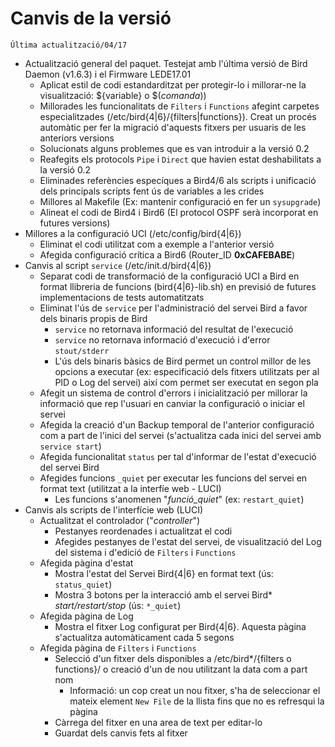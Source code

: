 # Canvis de la versió

`Última actualització/04/17`

* Actualització general del paquet. Testejat amb l'última versió de Bird Daemon (v1.6.3) i el Firmware LEDE17.01
   * Aplicat estil de codi estandarditzat per protegir-lo i millorar-ne la visualització: ${variable} o \$(_comanda_))
   * Millorades les funcionalitats de `Filters` i `Functions` afegint carpetes especialitzades (/etc/bird{4|6}/{filters|functions}). Creat un procés automàtic per fer la migració d'aquests fitxers per usuaris de les anteriors versions
   * Solucionats alguns problemes que es van introduir a la versió 0.2
   * Reafegits els protocols `Pipe` i `Direct` que havien estat deshabilitats a la versió 0.2
   * Eliminades referències especíques a Bird4/6 als scripts i unificació dels principals scripts fent ús de variables a les crides
   * Millores al Makefile (Ex: mantenir configuració en fer un `sysupgrade`)
   * Alineat el codi de Bird4 i Bird6 (El protocol OSPF serà incorporat en futures versions)
* Millores a la configuració UCI (/etc/config/bird{4|6})
  * Eliminat el codi utilitzat com a exemple a l'anterior versió
  * Afegida configuració crítica a Bird6 (Router\_ID **0xCAFEBABE**)
* Canvis al script `service` (/etc/init.d/bird{4|6})
  * Separat codi de transformació de la configuració UCI a Bird en format llibreria de funcions (bird{4|6}-lib.sh) en previsió de futures implementacions de tests automatitzats
  * Eliminat l'ús de `service` per l'administració del servei Bird a favor dels binaris propis de Bird
     * `service` no retornava informació del resultat de l'execució
     * `service` no retornava informació d'execució i d'error `stout/stderr`
     * L'ús dels binaris bàsics de Bird permet un control millor de les opcions a executar (ex: especificació dels fitxers utilitzats per al PID o Log del servei) així com permet ser executat en segon pla
  * Afegit un sistema de control d'errors i inicialització per millorar la informació que rep l'usuari en canviar la configuració o iniciar el servei
  * Afegida la creació d'un Backup temporal de l'anterior configuració com a part de l'inici del servei (s'actualitza cada inici del servei amb ```service start```)
  * Afegida funcionalitat `status` per tal d'informar de l'estat d'execució del servei Bird
  * Afegides funcions `_quiet` per executar les funcions del servei en format text (utilitzat a la interfíe web - LUCI)
     * Les funcions s'anomenen "_funció\_quiet_" (ex: `restart_quiet`)
* Canvis als scripts de l'interfície web (LUCI)
   * Actualitzat el controlador ("_controller_")
      * Pestanyes reordenades i actualitzat el codi
      * Afegides pestanyes de l'estat del servei, de visualització del Log del sistema i d'edició de `Filters` i `Functions`
    * Afegida pàgina d'estat
      * Mostra l'estat del Servei Bird{4|6} en format text (ús: `status_quiet`)
      * Mostra 3 botons per la interacció amb el servei Bird\* _start/restart/stop_ (ús: `*_quiet`)
    * Afegida pàgina de Log
      * Mostra el fitxer Log configurat per Bird{4|6}. Aquesta pàgina s'actualitza automàticament cada 5 segons
    * Afegida pàgina de `Filters` i `Functions` 
      * Selecció d'un fitxer dels disponibles a /etc/bird\*/{filters o functions}/ o creació d'un de nou utilitzant la data com a part nom
        * Informació: un cop creat un nou fitxer, s'ha de seleccionar el mateix element ```New File```  de la llista fins que no es refresqui la pàgina
      * Càrrega del fitxer en una area de text per editar-lo
      * Guardat dels canvis fets al fitxer
